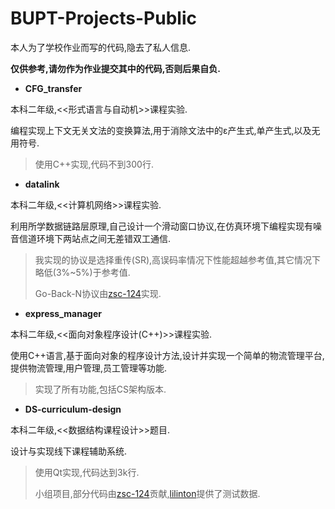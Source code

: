 # BUPT-Projects-Public

本人为了学校作业而写的代码,隐去了私人信息.

**仅供参考,请勿作为作业提交其中的代码,否则后果自负.**



- **CFG_transfer**

本科二年级,<<形式语言与自动机>>课程实验.

编程实现上下文无关文法的变换算法,用于消除文法中的ε产生式,单产生式,以及无用符号. 

> 使用C++实现,代码不到300行.

- **datalink**

本科二年级,<<计算机网络>>课程实验.

利用所学数据链路层原理,自己设计一个滑动窗口协议,在仿真环境下编程实现有噪音信道环境下两站点之间无差错双工通信.

> 我实现的协议是选择重传(SR),高误码率情况下性能超越参考值,其它情况下略低(3%~5%)于参考值.
>
> Go-Back-N协议由[zsc-124](https://github.com/zsc-124)实现.

- **express_manager**

本科二年级,<<面向对象程序设计(C++)>>课程实验.

使用C++语言,基于面向对象的程序设计方法,设计并实现一个简单的物流管理平台,提供物流管理,用户管理,员工管理等功能.

> 实现了所有功能,包括CS架构版本.

- **DS-curriculum-design**

本科二年级,<<数据结构课程设计>>题目.

设计与实现线下课程辅助系统.

> 使用Qt实现,代码达到3k行.
>
> 小组项目,部分代码由[zsc-124](https://github.com/zsc-124)贡献,[lilinton](https://github.com/lilinton)提供了测试数据.

